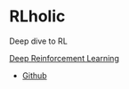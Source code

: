# RLholic
Deep dive to RL

[Deep Reinforcement Learning](https://deepreinforcementlearningbook.org/)
- [Github](https://github.com/deep-reinforcement-learning-book)
